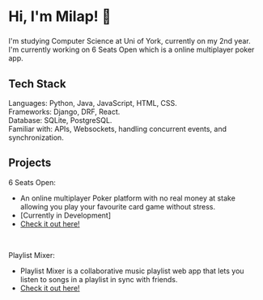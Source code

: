 <h1 align="left">Hi, I'm Milap! 👋</h1>

###

I'm studying Computer Science at Uni of York, currently on my 2nd year.
<br>I'm currently working on 6 Seats Open which is a online multiplayer poker app.

###


###

<p align="left">
  <h2 align="left">Tech Stack</h2>
  Languages: Python, Java, JavaScript, HTML, CSS.
  <br>Frameworks: Django, DRF, React.
  <br>Database: SQLite, PostgreSQL.
  <br>Familiar with: APIs, Websockets, handling concurrent events, and synchronization.  

  <h2 align="left">Projects</h2>
  6 Seats Open:
  
  - An online multiplayer Poker platform with no real money at stake allowing you play your favourite card game without stress.
  - [Currently in Development]
  - [Check it out here!](github.com/milapk/6-Seats-Open)

  <br>

  Playlist Mixer:

  - Playlist Mixer is a collaborative music playlist web app that lets you listen to songs in a playlist in sync with friends.
  - [Check it out here!](github.com/milapk/Playlist-Mixer)


  <br>  
